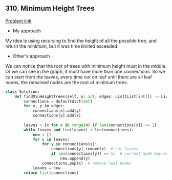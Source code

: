 ## 310. Minimum Height Trees

[Problem link](https://leetcode.com/problems/minimum-height-trees/)

- My approach

My idea is using recursing to find the height of all the possible tree, and return the minimum, but it was time limited exceeded.

- Other's approach

We can notice that the root of trees with minimum height must in the middle. Or we can see in the graph, it must have more than one connections. So we can start from the leaves, 
every time cut on leaf until there are all leaf nodes, the remained nodes are the root of minimum trees.

```python
class Solution:
    def findMinHeightTrees(self, n: int, edges: List[List[int]]) -> List[int]:
        connections = defaultdict(set)
        for x, y in edges:
            connections[x].add(y)
            connections[y].add(x)
            
        leaves = [x for x in range(n) if len(connections[x]) == 1]
        while leaves and len(leaves) < len(connections):
            new = []
            for x in leaves:
                for y in connections[x]:
                    connections[y].remove(x)  # cut leaves
                    if len(connections[y]) == 1:  # current node may become a new leaf
                        new.append(y)
                connections.pop(x)  # remove leaf nodes
            leaves = new
        return list(connections)
```
